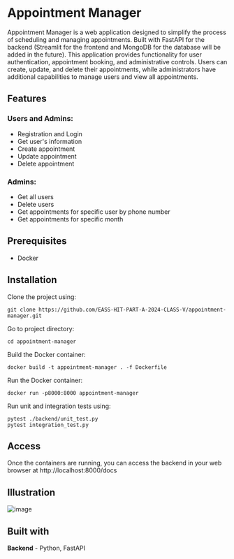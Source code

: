 # Appointment Manager

Appointment Manager is a web application designed to simplify the process of scheduling and managing appointments. Built with FastAPI for the backend (Streamlit for the frontend and MongoDB for the database will be added in the future). This application provides functionality for user authentication, appointment booking, and administrative controls. Users can create, update, and delete their appointments, while administrators have additional capabilities to manage users and view all appointments.

## Features

### Users and Admins:

- Registration and Login
- Get user's information
- Create appointment
- Update appointment
- Delete appointment

### Admins:

- Get all users
- Delete users
- Get appointments for specific user by phone number
- Get appointments for specific month


## Prerequisites

- Docker


## Installation

Clone the project using:
```
git clone https://github.com/EASS-HIT-PART-A-2024-CLASS-V/appointment-manager.git
```

Go to project directory:
```
cd appointment-manager 
```

Build the Docker container:
```
docker build -t appointment-manager . -f Dockerfile
```

Run the Docker container:
```
docker run -p8000:8000 appointment-manager
```

Run unit and integration tests using:
```
pytest ./backend/unit_test.py 
pytest integration_test.py  
```

## Access

Once the containers are running, you can access the backend in your web browser at http://localhost:8000/docs

## Illustration

![image](https://github.com/EASS-HIT-PART-A-2024-CLASS-V/appointment-manager/assets/133001359/4b48f406-90bd-441d-9dce-4ee25791d5c6)

## Built with

**Backend** - Python, FastAPI


